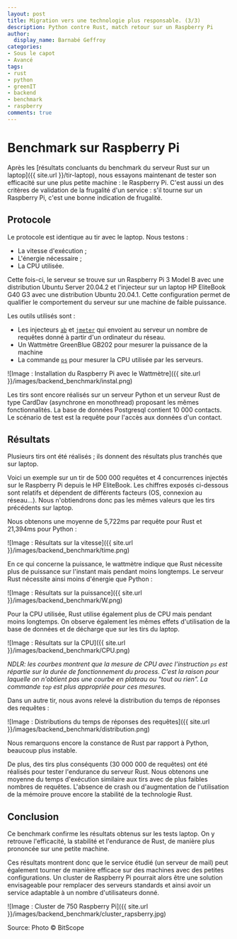 ```yaml
---
layout: post
title: Migration vers une technologie plus responsable. (3/3)
description: Python contre Rust, match retour sur un Raspberry Pi
author:
  display_name: Barnabé Geffroy
categories:
- Sous le capot
- Avancé
tags:
- rust
- python
- greenIT
- backend
- benchmark
- raspberry
comments: true
---
```



# Benchmark sur Raspberry Pi

Après les [résultats concluants du benchmark du serveur Rust sur un laptop]({{ site.url }}/tir-laptop), nous essayons maintenant de tester son efficacité sur une plus petite machine : le Raspberry Pi. C'est aussi un des critères de validation de la frugalité d'un service : s'il tourne sur un Raspberry Pi, c'est une bonne indication de frugalité.

## Protocole

Le protocole est identique au tir avec le laptop. Nous testons :
* La vitesse d'exécution ;
* L'énergie nécessaire ;
* La CPU utilisée.

Cette fois-ci, le serveur se trouve sur un Raspberry Pi 3 Model B avec une distribution Ubuntu Server 20.04.2 et l'injecteur sur un laptop HP EliteBook G40 G3 avec une distribution Ubuntu 20.04.1. Cette configuration permet de qualifier le comportement du serveur sur une machine de faible puissance.

Les outils utilisés sont :

* Les injecteurs [`ab`](https://httpd.apache.org/docs/2.4/fr/programs/ab.HTTP) et [`jmeter`](https://jmeter.apache.org/) qui envoient au serveur un nombre de requêtes donné à partir d'un ordinateur du réseau.
* Un Wattmètre GreenBlue GB202 pour mesurer la puissance de la machine
* La commande [`ps`](https://man7.org/linux/man-pages/man1/ps.1.HTTP) pour mesurer la CPU utilisée par les serveurs.

![Image : Installation du Raspberry Pi avec le Wattmètre]({{ site.url }}/images/backend_benchmark/instal.png)

Les tirs sont encore réalisés sur un serveur Python et un serveur Rust de type CardDav (asynchrone en monothread) proposant les mêmes fonctionnalités. La base de données Postgresql contient 10 000 contacts. Le scénario de test est la requête pour l'accès aux données d'un contact.

## Résultats

Plusieurs tirs ont été réalisés ; ils donnent des résultats plus tranchés que sur laptop.

Voici un exemple sur un tir de 500 000 requêtes et 4 concurrences injectés sur le Raspberry Pi depuis le HP EliteBook. Les chiffres exposés ci-dessous sont relatifs et dépendent de différents facteurs (OS, connexion au réseau...). Nous n'obtiendrons donc pas les mêmes valeurs que les tirs précédents sur laptop.

Nous obtenons une moyenne de 5,722ms par requête pour Rust et 21,394ms pour Python :

![Image : Résultats sur la vitesse]({{ site.url }}/images/backend_benchmark/time.png)

En ce qui concerne la puissance, le wattmètre indique que Rust nécessite plus de puissance sur l'instant mais pendant moins longtemps. Le serveur Rust nécessite ainsi moins d'énergie que Python :

![Image : Résultats sur la puissance]({{ site.url }}/images/backend_benchmark/W.png)

Pour la CPU utilisée, Rust utilise également plus de CPU mais pendant moins longtemps. On observe également les mêmes effets d'utilisation de la base de données et de décharge que sur les tirs du laptop.

![Image : Résultats sur la CPU]({{ site.url }}/images/backend_benchmark/CPU.png)

*NDLR: les courbes montrent que la mesure de CPU avec l'instruction `ps` est répartie sur la durée de fonctionnement du process. C'est la raison pour laquelle on n'obtient pas une courbe en plateau ou "tout ou rien". La commande `top` est plus appropriée pour ces mesures.*

Dans un autre tir, nous avons relevé la distribution du temps de réponses des requêtes :

![Image : Distributions du temps de réponses des requêtes]({{ site.url }}/images/backend_benchmark/distribution.png)

Nous remarquons encore la constance de Rust par rapport à Python, beaucoup plus instable.

De plus, des tirs plus conséquents (30 000 000 de requêtes) ont été réalisés pour tester l'endurance du serveur Rust. Nous obtenons une moyenne du temps d'exécution similaire aux tirs avec de plus faibles nombres de requêtes. L'absence de crash ou d'augmentation de l'utilisation de la mémoire prouve encore la stabilité de la technologie Rust.


## Conclusion

Ce benchmark confirme les résultats obtenus sur les tests laptop. On y retrouve l'efficacité, la stabilité et l'endurance de Rust, de manière plus prononcée sur une petite machine.

Ces résultats montrent donc que le service étudié (un serveur de mail) peut également tourner de manière efficace sur des machines avec des petites configurations. Un cluster de Raspberry Pi pourrait alors être une solution envisageable pour remplacer des serveurs standards et ainsi avoir un service adaptable à un nombre d'utilisateurs donné.

![Image : Cluster de 750 Raspberry Pi]({{ site.url }}/images/backend_benchmark/cluster_rapsberry.jpg)

Source: Photo © BitScope
